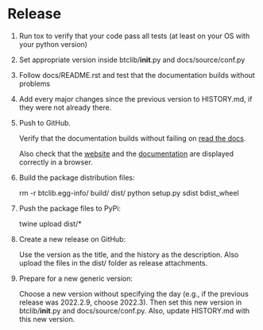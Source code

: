# Release

01. Run tox to verify that your code pass all tests
    (at least on your OS with your python version)

01. Set appropriate version inside btclib/__init__.py and docs/source/conf.py

01. Follow docs/README.rst and test that
    the documentation builds without problems

01. Add every major changes since the previous version to HISTORY.md,
    if they were not already there.

01. Push to GitHub.

    Verify that the documentation builds without failing on
    [read the docs](https://readthedocs.org/projects/btclib/builds/).

    Also check that the [website](https://btclib.org) and the
    [documentation](https://btclib.readthedocs.io/en/latest/)
    are displayed correctly in a browser.

01. Build the package distribution files:

    rm -r btclib.egg-info/ build/ dist/
    python setup.py sdist bdist_wheel

01. Push the package files to PyPi:

    twine upload dist/*

01. Create a new release on GitHub:

    Use the version as the title, and the history as the description.
    Also upload the files in the dist/ folder as release attachments.

01. Prepare for a new generic version:

    Choose a new version without specifying the day (e.g., if the previous
    release was 2022.2.9, choose 2022.3). Then set this new version
    in btclib/__init__.py and docs/source/conf.py.
    Also, update HISTORY.md with this new version.

